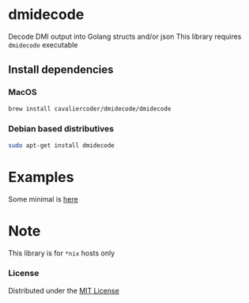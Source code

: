 # dmidecode

Decode DMI output into Golang structs and/or json
This library requires `dmidecode` executable

## Install dependencies
### MacOS
```bash
brew install cavaliercoder/dmidecode/dmidecode
```
### Debian based distributives
```bash
sudo apt-get install dmidecode
```

# Examples
Some minimal is [here](https://github.com/troian/dmidecode/blob/master/example)

# Note
This library is for `*nix` hosts only

### License

Distributed under the [MIT License](https://rem.mit-license.org)
